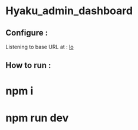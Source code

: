 # Hyaku_admin_dashboard
## Configure : 
Listening to base URL at : [lo](http://localhost:8000/api)
## How to run : 
# npm i

# npm run dev 
